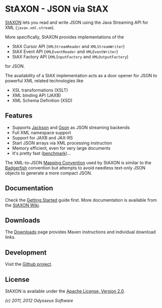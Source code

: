 # StAXON - JSON via StAX

[StAXON](http://beckchr.github.com/staxon/) lets you read and write JSON using the Java Streaming API for XML (`javax.xml.stream`).

More specifically, StAXON provides implementations of the

- StAX Cursor API (`XMLStreamReader` and `XMLStreamWriter`)
- StAX Event API (`XMLEventReader` and `XMLEventWriter`)
- StAX Factory API (`XMLInputFactory` and `XMLOutputFactory`)

for JSON.

The availability of a StAX implementation acts as a door opener for JSON to powerful XML related technologies like

- XSL transformations (XSLT)
- XML binding API (JAXB)
- XML Schema Definition (XSD)

## Features

- Supports [Jackson](http://jackson.codehaus.org/) and [Gson](http://code.google.com/p/google-gson/) as JSON streaming backends
- Full XML namespace support
- Support for JAXB and JAX-RS
- Start JSON arrays via XML processing instruction
- Memory efficient, even for very large documents
- It's pretty fast ([benchmark](https://github.com/beckchr/staxon/wiki/Benchmark))…

The XML-to-JSON [Mapping Convention](https://github.com/beckchr/staxon/wiki/Mapping-Convention) used by StAXON is
similar to the [Badgerfish](http://www.sklar.com/badgerfish/) convention but attempts to avoid needless text-only
JSON objects to generate a more compact JSON.

## Documentation

Check the [Getting Started](https://github.com/beckchr/staxon/wiki/Getting-Started) guide first.
More documentation is available from the [StAXON Wiki](https://github.com/beckchr/staxon/wiki/).

## Downloads

The [Downloads](https://github.com/beckchr/staxon/wiki/Downloads) page provides Maven instructions and individual download links.

## Development

Visit the [Github project](http://github.com/beckchr/staxon/).

## License

StAXON is available under the [Apache License, Version 2.0](http://www.apache.org/licenses/LICENSE-2.0.html).


_(c) 2011, 2012 Odysseus Software_